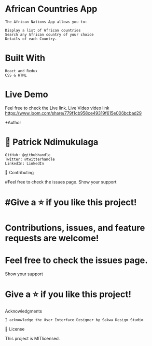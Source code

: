 # African Countries App


    The African Nations App allows you to:

    Display a list of African countries
    Search any African country of your choice
    Details of each Country.

# Built With


    React and Redux
    CSS & HTML


# Live Demo 
 
Feel free to check the Live link.
Live Video
video link https://www.loom.com/share/779f1cb958ce49319f615e006bcbad29

+Author

# 👤 Patrick Ndimukulaga


    GitHub: @githubhandle
    Twitter: @twitterhandle
    LinkedIn: LinkedIn

🤝 Contributing

#Feel free to check the issues page.
Show your support

#Give a ⭐️ if you like this project!
=======
# Contributions, issues, and feature requests are welcome!

# Feel free to check the issues page.
Show your support

# Give a ⭐️ if you like this project!
Acknowledgments

    I acknowledge the User Interface Designer by Sakwa Design Studio

📝 License


This project is MITlicensed.

